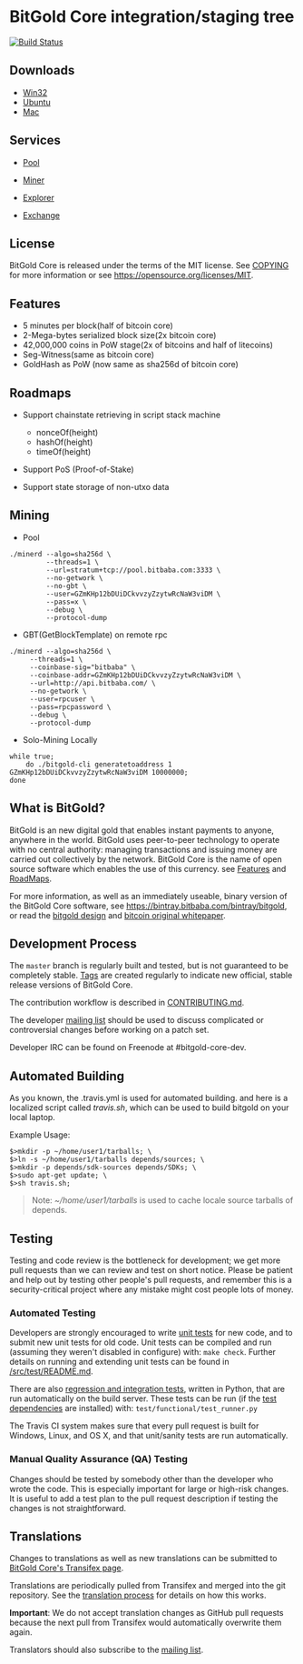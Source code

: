 BitGold Core integration/staging tree
=====================================

[![Build Status](https://travis-ci.org/bitbaba/bitgold.svg?branch=master)](https://travis-ci.org/bitbaba/bitgold)

Downloads
-------------

- [Win32](https://bintray.bitbaba.com/bitgold/bitgold-win32.tar.gz)
- [Ubuntu](https://bintray.bitbaba.com/bitgold/bitgold-ubuntu64.tar.gz)
- [Mac](https://bintray.bitbaba.com/bitgold/bitgold-mac.tar.gz)

Services
----------------

- [Pool](https://pool.bitbaba.com/)

- [Miner](https://github.com/bitbaba/cpuminer)

- [Explorer](https://bitgold.bitbaba.com/)

- [Exchange](https://ex.bitbaba.com/)

License
-------

BitGold Core is released under the terms of the MIT license. 
See [COPYING](COPYING) for more information or see https://opensource.org/licenses/MIT.

Features
--------

- 5 minutes per block(half of bitcoin core)
- 2-Mega-bytes serialized block size(2x bitcoin core)
- 42,000,000 coins in PoW stage(2x of bitcoins and half of litecoins)
- Seg-Witness(same as bitcoin core)
- GoldHash as PoW (now same as sha256d of bitcoin core)

Roadmaps
----------------

- Support chainstate retrieving in script stack machine
  - nonceOf(height)
  - hashOf(height)
  - timeOf(height)

- Support PoS (Proof-of-Stake)

- Support state storage of non-utxo data

Mining 
-------------------
- Pool

```
./minerd --algo=sha256d \
         --threads=1 \
         --url=stratum+tcp://pool.bitbaba.com:3333 \
         --no-getwork \
         --no-gbt \
         --user=GZmKHp12bDUiDCkvvzyZzytwRcNaW3viDM \
         --pass=x \
         --debug \
         --protocol-dump
```

- GBT(GetBlockTemplate) on remote rpc

```
./minerd --algo=sha256d \
	 --threads=1 \
	 --coinbase-sig="bitbaba" \
	 --coinbase-addr=GZmKHp12bDUiDCkvvzyZzytwRcNaW3viDM \
	 --url=http://api.bitbaba.com/ \
	 --no-getwork \
	 --user=rpcuser \
	 --pass=rpcpassword \
	 --debug \
	 --protocol-dump
```

- Solo-Mining Locally

```
while true; 
    do ./bitgold-cli generatetoaddress 1 GZmKHp12bDUiDCkvvzyZzytwRcNaW3viDM 10000000; 
done
```

What is BitGold?
----------------

BitGold is an new digital gold that enables instant payments to
anyone, anywhere in the world. BitGold uses peer-to-peer technology to operate
with no central authority: managing transactions and issuing money are carried
out collectively by the network. BitGold Core is the name of open source
software which enables the use of this currency. see [Features](https://github.com/bitbaba/bitgold/blob/master/README.md#features)
and [RoadMaps](https://github.com/bitbaba/bitgold/blob/master/README.md#roadmaps).

For more information, as well as an immediately useable, binary version of
the BitGold Core software, see https://bintray.bitbaba.com/bintray/bitgold, or read the
[bitgold design](http://blog.csdn.net/hacode/article/details/78369398) and
[bitcoin original whitepaper](https://bitcoincore.org/bitcoin.pdf).

Development Process
-------------------

The `master` branch is regularly built and tested, but is not guaranteed to be
completely stable. [Tags](https://github.com/bitbaba/bitgold/tags) are created
regularly to indicate new official, stable release versions of BitGold Core.

The contribution workflow is described in [CONTRIBUTING.md](CONTRIBUTING.md).

The developer [mailing list](https://lists.linuxfoundation.org/mailman/listinfo/bitgold-dev)
should be used to discuss complicated or controversial changes before working
on a patch set.

Developer IRC can be found on Freenode at #bitgold-core-dev.

Automated Building
------------------

As you known, the .travis.yml is used for automated building. and here is a localized script called *travis.sh*, 
which can be used to build bitgold on your local laptop.

Example Usage:

```
$>mkdir -p ~/home/user1/tarballs; \
$>ln -s ~/home/user1/tarballs depends/sources; \
$>mkdir -p depends/sdk-sources depends/SDKs; \
$>sudo apt-get update; \
$>sh travis.sh;
```

>Note: *~/home/user1/tarballs* is used to cache locale source tarballs of depends.


Testing
-------

Testing and code review is the bottleneck for development; we get more pull
requests than we can review and test on short notice. Please be patient and help out by testing
other people's pull requests, and remember this is a security-critical project where any mistake might cost people
lots of money.

### Automated Testing

Developers are strongly encouraged to write [unit tests](src/test/README.md) for new code, and to
submit new unit tests for old code. Unit tests can be compiled and run
(assuming they weren't disabled in configure) with: `make check`. Further details on running
and extending unit tests can be found in [/src/test/README.md](/src/test/README.md).

There are also [regression and integration tests](/test), written
in Python, that are run automatically on the build server.
These tests can be run (if the [test dependencies](/test) are installed) with: `test/functional/test_runner.py`

The Travis CI system makes sure that every pull request is built for Windows, Linux, and OS X, and that unit/sanity tests are run automatically.

### Manual Quality Assurance (QA) Testing

Changes should be tested by somebody other than the developer who wrote the
code. This is especially important for large or high-risk changes. It is useful
to add a test plan to the pull request description if testing the changes is
not straightforward.

Translations
------------

Changes to translations as well as new translations can be submitted to
[BitGold Core's Transifex page](https://www.transifex.com/projects/p/bitgold/).

Translations are periodically pulled from Transifex and merged into the git repository. See the
[translation process](doc/translation_process.md) for details on how this works.

**Important**: We do not accept translation changes as GitHub pull requests because the next
pull from Transifex would automatically overwrite them again.

Translators should also subscribe to the [mailing list](https://groups.google.com/forum/#!forum/bitgold-translators).
